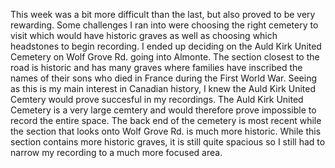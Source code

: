 This week was a bit more difficult than the last, but also proved to be very rewarding. Some challenges I ran into were choosing the right cemetery to visit which would have historic graves as well as choosing which headstones to begin recording. I ended up deciding on the Auld Kirk United Cemetery on Wolf Grove Rd. going into Almonte. The section closest to the road is historic and has many graves where families have inscribed the names of their sons who died in France during the First World War. Seeing as this is my main interest in Canadian history, I knew the Auld Kirk United Cemtery would prove succesful in my recordings. 
The Auld Kirk United Cemetery is a very large cemtery and would therefore prove impossible to record the entire space. The back end of the cemetery is most recent while the section that looks onto Wolf Grove Rd. is much more historic. While this section contains more historic graves, it is still quite spacious so I still had to narrow my recording to a much more focused area. 

